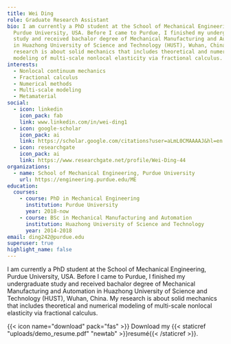 ```yaml
---
title: Wei Ding
role: Graduate Research Assistant
bio: I am currently a PhD student at the School of Mechanical Engineering,
  Purdue University, USA. Before I came to Purdue, I finished my undergraduate
  study and received bachalor degree of Mechanical Manufacturing and Automation
  in Huazhong University of Science and Technology (HUST), Wuhan, China. My
  research is about solid mechanics that includes theoretical and numerical
  modeling of multi-scale nonlocal elasticity via fractional calculus.
interests:
  - Nonlocal continuum mechanics
  - Fractional calculus
  - Numerical methods
  - Multi-scale modeling
  - Metamaterial
social:
  - icon: linkedin
    icon_pack: fab
    link: www.linkedin.com/in/wei-ding1
  - icon: google-scholar
    icon_pack: ai
    link: https://scholar.google.com/citations?user=aLmL0CMAAAAJ&hl=en
  - icon: researchgate
    icon_pack: ai
    link: https://www.researchgate.net/profile/Wei-Ding-44
organizations:
  - name: School of Mechanical Engineering, Purdue University
    url: https://engineering.purdue.edu/ME
education:
  courses:
    - course: PhD in Mechanical Engineering
      institution: Purdue University
      year: 2018-now
    - course: BSc in Mechanical Manufacturing and Automation
      institution: Huazhong University of Science and Technology
      year: 2014-2018
email: ding242@purdue.edu
superuser: true
highlight_name: false
---
```

I am currently a PhD student at the School of Mechanical Engineering, Purdue University, USA. Before I came to Purdue, I finished my undergraduate study and received bachalor degree of Mechanical Manufacturing and Automation in Huazhong University of Science and Technology (HUST), Wuhan, China. My research is about solid mechanics that includes theoretical and numerical modeling of multi-scale nonlocal elasticity via fractional calculus.

{{< icon name="download" pack="fas" >}} Download my {{< staticref "uploads/demo_resume.pdf" "newtab" >}}resumé{{< /staticref >}}.
